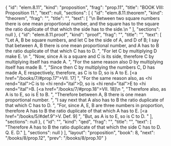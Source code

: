 {
  "id": "elem.8.11",
  "kind": "proposition",
  "frag": "prop.11",
  "title": "BOOK VIII: Proposition 11.",
  "text": null,
  "sections": [
    {
      "id": "elem.8.11.theorem",
      "kind": "theorem",
      "frag": "",
      "title": "",
      "text": [
        "\n       Between two square numbers there is one mean proportional number, and the square has to the square the ratio duplicate of that which the side has to the side.\n      "
      ],
      "sections": null
    },
    {
      "id": "elem.8.11.proof",
      "kind": "proof",
      "frag": "",
      "title": "",
      "text": [
        "Let A, B be square numbers, and let C be the side of A, and D of B; I say that between A, B there is one mean proportional number, and A has to B the ratio duplicate of that which C has to D. ",
        "For let C by multiplying D make E. \n      ",
        "Now, since A is a square and C is its side, therefore C by multiplying itself has made A. ",
        "For the same reason also D by multiplying itself has made B. ",
        "Since then C by multiplying the numbers C, D has made A, E respectively, therefore, as C is to D, so is A to E. [<a href=\"/books/7/#prop.17\">VII. 17</a>] ",
        "For the same reason also, as <hi rend=\"ital\">C</hi> is to <hi rend=\"ital\">D</hi>, so is <hi rend=\"ital\">E</hi> to <hi rend=\"ital\">B</hi>. [<a href=\"/books/7/#prop.18\">VII. 18</a>]\n      ",
        "Therefore also, as A is to E, so is E to B. ",
        "Therefore between A, B there is one mean proportional number. ",
        "I say next that A also has to B the ratio duplicate of that which C has to D. ",
        "For, since A, E, B are three numbers in proportion, therefore A has to B the ratio duplicate of that which A has to E. [<a href=\"/books/5/#def.9\">V. Def. 9</a>] ",
        "But, as A is to E, so is C to D. "
      ],
      "sections": null
    },
    {
      "id": "",
      "kind": "qed",
      "frag": "",
      "title": "",
      "text": [
        "Therefore A has to B the ratio duplicate of that which the side C has to D. Q. E. D."
      ],
      "sections": null
    }
  ],
  "layout": "proposition",
  "book": 8,
  "next": "/books/8/prop.12",
  "prev": "/books/8/prop.10"
}
